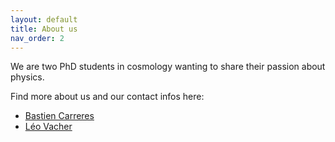 ```yaml
---
layout: default
title: About us
nav_order: 2
---
```


We are two PhD students in cosmology wanting to share their passion about physics. 

Find more about us and our contact infos here:

- [Bastien Carreres](https://bcarreres.github.io/)
- [Léo Vacher](https://leovacher.github.io/)